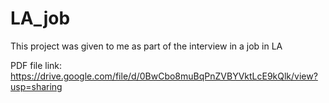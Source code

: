 # LA_job
This project was given to me as part of the interview in a job in LA

PDF file link: https://drive.google.com/file/d/0BwCbo8muBqPnZVBYVktLcE9kQlk/view?usp=sharing
